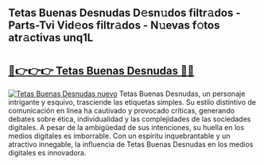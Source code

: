 ## Tetas Buenas Desnudas D𝚎sn𝚞dos filtr𝚊dos - Parts-Tvi Vid𝚎os filtr𝚊dos - N𝚞evas f𝚘tos atr𝚊ctivas unq1L

# <h2><a href="http://mb8fos.tromn.icu/?c=Tetas+Buenas+Desnudas">🔗👉👉👉 Tetas Buenas Desnudas 🔗🔗</a></h2>

[![Tetas Buenas Desnudas nuevo](https://i.imgur.com/pEAQMta.gif)](http://mb8fos.tromn.icu/?c=Tetas+Buenas+Desnudas)
Tetas Buenas Desnudas, un personaje intrigante y esquivo, trasciende las etiquetas simples. Su estilo distintivo de comunicación en línea ha cautivado y provocado críticas, generando debates sobre ética, individualidad y las complejidades de las sociedades digitales. A pesar de la ambigüedad de sus intenciones, su huella en los medios digitales es imborrable. Con un espíritu inquebrantable y un atractivo innegable, la influencia de Tetas Buenas Desnudas en los medios digitales es innovadora.
